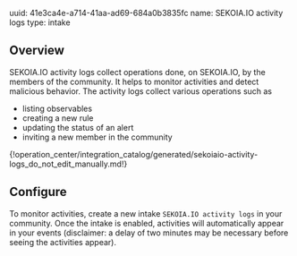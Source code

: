 uuid: 41e3ca4e-a714-41aa-ad69-684a0b3835fc
name: SEKOIA.IO activity logs
type: intake

## Overview
SEKOIA.IO activity logs collect operations done, on SEKOIA.IO, by the members of the community. It helps to monitor activities and detect malicious behavior. The activity logs collect various operations such as
- listing observables
- creating a new rule
- updating the status of an alert
- inviting a new member in the community

{!operation_center/integration_catalog/generated/sekoiaio-activity-logs_do_not_edit_manually.md!}

## Configure

To monitor activities, create a new intake `SEKOIA.IO activity logs` in your community. Once the intake is enabled, activities will automatically appear in your events (disclaimer: a delay of two minutes may be necessary before seeing the activities appear).
